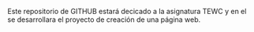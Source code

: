 Este repositorio de GITHUB estará decicado a la asignatura TEWC y en el se desarrollara el proyecto de creación de una página web.
